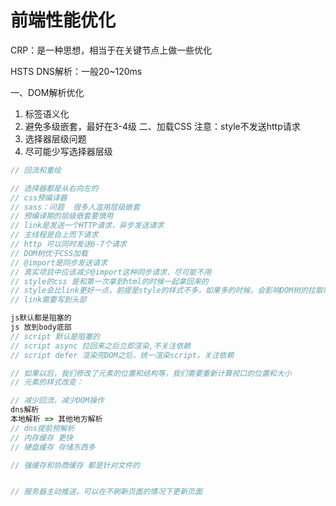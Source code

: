 # 前端性能优化

CRP：是一种思想，相当于在关键节点上做一些优化

HSTS
DNS解析：一般20~120ms

一、DOM解析优化
1. 标签语义化
2. 避免多级嵌套，最好在3-4级
二、加载CSS
注意：style不发送http请求
1. 选择器层级问题
2. 尽可能少写选择器层级

```js
// 回流和重绘

// 选择器都是从右向左的
// css预编译器
// sass：问题  很多人滥用层级嵌套
// 预编译期的层级嵌套要慎用
// link是发送一个HTTP请求，异步发送请求
// 主线程是自上而下请求
// http 可以同时发送6-7个请求
// DOM树优于CSS加载
// @import是同步发送请求
// 真实项目中应该减少@import这种同步请求，尽可能不用
// style的css 是和第一次拿到html的时候一起拿回来的
// style会比link更好一点，前提是style的样式不多，如果多的时候，会影响DOM树的拉取时间
// link需要写到头部

js默认都是阻塞的
js 放到body底部
// script 默认是阻塞的
// script async 拉回来之后立即渲染,不关注依赖
// script defer 渲染完DOM之后，统一渲染script，关注依赖

// 如果以后，我们修改了元素的位置和结构等，我们需要重新计算视口的位置和大小
// 元素的样式改变：

// 减少回流，减少DOM操作
dns解析
本地解析 => 其他地方解析
// dns提前预解析
// 内存缓存 更快
// 硬盘缓存 存储东西多

// 强缓存和协商缓存 都是针对文件的


// 服务器主动推送，可以在不刷新页面的情况下更新页面
```
